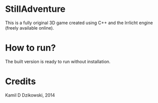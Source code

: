 # StillAdventure

This is a fully original 3D game created using C++ and the Irrlicht engine (freely available online).

# How to run?

The built version is ready to run without installation.

# Credits

Kamil D Dzikowski, 2014
